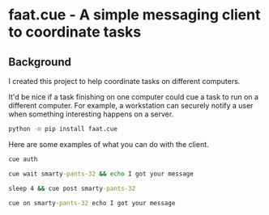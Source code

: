 # faat.cue - A simple messaging client to coordinate tasks


## Background

I created this project to help coordinate tasks on different computers.

It'd be nice if a task finishing on one computer could cue a task to run on a different computer.
For example, a workstation can securely notify a user when something interesting happens on a server.

```cmd
python -m pip install faat.cue
```

Here are some examples of what you can do with the client.

```cmd
cue auth

cue wait smarty-pants-32 && echo I got your message

sleep 4 && cue post smarty-pants-32

cue on smarty-pants-32 echo I got your message
```
